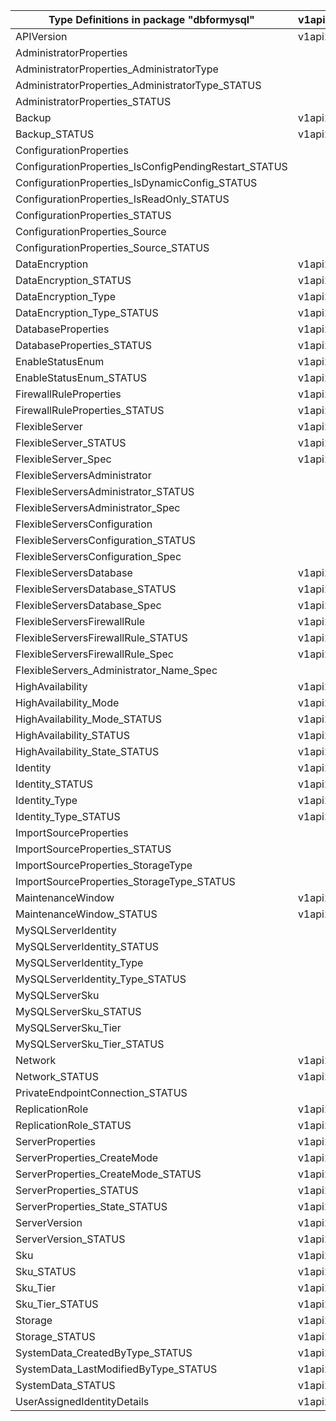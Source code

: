| Type Definitions in package "dbformysql"              | v1api20210501 | v1api20220101 | v1api20230630 |
|-------------------------------------------------------|---------------|---------------|---------------|
| APIVersion                                            | v1api20210501 | v1api20220101 | v1api20230630 |
| AdministratorProperties                               |               | v1api20220101 | v1api20230630 |
| AdministratorProperties_AdministratorType             |               | v1api20220101 | v1api20230630 |
| AdministratorProperties_AdministratorType_STATUS      |               | v1api20220101 | v1api20230630 |
| AdministratorProperties_STATUS                        |               | v1api20220101 | v1api20230630 |
| Backup                                                | v1api20210501 |               | v1api20230630 |
| Backup_STATUS                                         | v1api20210501 |               | v1api20230630 |
| ConfigurationProperties                               |               | v1api20220101 | v1api20230630 |
| ConfigurationProperties_IsConfigPendingRestart_STATUS |               | v1api20220101 | v1api20230630 |
| ConfigurationProperties_IsDynamicConfig_STATUS        |               | v1api20220101 | v1api20230630 |
| ConfigurationProperties_IsReadOnly_STATUS             |               | v1api20220101 | v1api20230630 |
| ConfigurationProperties_STATUS                        |               | v1api20220101 | v1api20230630 |
| ConfigurationProperties_Source                        |               | v1api20220101 | v1api20230630 |
| ConfigurationProperties_Source_STATUS                 |               | v1api20220101 | v1api20230630 |
| DataEncryption                                        | v1api20210501 |               | v1api20230630 |
| DataEncryption_STATUS                                 | v1api20210501 |               | v1api20230630 |
| DataEncryption_Type                                   | v1api20210501 |               | v1api20230630 |
| DataEncryption_Type_STATUS                            | v1api20210501 |               | v1api20230630 |
| DatabaseProperties                                    | v1api20210501 |               | v1api20230630 |
| DatabaseProperties_STATUS                             | v1api20210501 |               | v1api20230630 |
| EnableStatusEnum                                      | v1api20210501 |               | v1api20230630 |
| EnableStatusEnum_STATUS                               | v1api20210501 |               | v1api20230630 |
| FirewallRuleProperties                                | v1api20210501 |               | v1api20230630 |
| FirewallRuleProperties_STATUS                         | v1api20210501 |               | v1api20230630 |
| FlexibleServer                                        | v1api20210501 |               | v1api20230630 |
| FlexibleServer_STATUS                                 | v1api20210501 |               | v1api20230630 |
| FlexibleServer_Spec                                   | v1api20210501 |               | v1api20230630 |
| FlexibleServersAdministrator                          |               | v1api20220101 | v1api20230630 |
| FlexibleServersAdministrator_STATUS                   |               | v1api20220101 | v1api20230630 |
| FlexibleServersAdministrator_Spec                     |               | v1api20220101 | v1api20230630 |
| FlexibleServersConfiguration                          |               | v1api20220101 | v1api20230630 |
| FlexibleServersConfiguration_STATUS                   |               | v1api20220101 | v1api20230630 |
| FlexibleServersConfiguration_Spec                     |               | v1api20220101 | v1api20230630 |
| FlexibleServersDatabase                               | v1api20210501 |               | v1api20230630 |
| FlexibleServersDatabase_STATUS                        | v1api20210501 |               | v1api20230630 |
| FlexibleServersDatabase_Spec                          | v1api20210501 |               | v1api20230630 |
| FlexibleServersFirewallRule                           | v1api20210501 |               | v1api20230630 |
| FlexibleServersFirewallRule_STATUS                    | v1api20210501 |               | v1api20230630 |
| FlexibleServersFirewallRule_Spec                      | v1api20210501 |               | v1api20230630 |
| FlexibleServers_Administrator_Name_Spec               |               | v1api20220101 | v1api20230630 |
| HighAvailability                                      | v1api20210501 |               | v1api20230630 |
| HighAvailability_Mode                                 | v1api20210501 |               | v1api20230630 |
| HighAvailability_Mode_STATUS                          | v1api20210501 |               | v1api20230630 |
| HighAvailability_STATUS                               | v1api20210501 |               | v1api20230630 |
| HighAvailability_State_STATUS                         | v1api20210501 |               | v1api20230630 |
| Identity                                              | v1api20210501 |               |               |
| Identity_STATUS                                       | v1api20210501 |               |               |
| Identity_Type                                         | v1api20210501 |               |               |
| Identity_Type_STATUS                                  | v1api20210501 |               |               |
| ImportSourceProperties                                |               |               | v1api20230630 |
| ImportSourceProperties_STATUS                         |               |               | v1api20230630 |
| ImportSourceProperties_StorageType                    |               |               | v1api20230630 |
| ImportSourceProperties_StorageType_STATUS             |               |               | v1api20230630 |
| MaintenanceWindow                                     | v1api20210501 |               | v1api20230630 |
| MaintenanceWindow_STATUS                              | v1api20210501 |               | v1api20230630 |
| MySQLServerIdentity                                   |               |               | v1api20230630 |
| MySQLServerIdentity_STATUS                            |               |               | v1api20230630 |
| MySQLServerIdentity_Type                              |               |               | v1api20230630 |
| MySQLServerIdentity_Type_STATUS                       |               |               | v1api20230630 |
| MySQLServerSku                                        |               |               | v1api20230630 |
| MySQLServerSku_STATUS                                 |               |               | v1api20230630 |
| MySQLServerSku_Tier                                   |               |               | v1api20230630 |
| MySQLServerSku_Tier_STATUS                            |               |               | v1api20230630 |
| Network                                               | v1api20210501 |               | v1api20230630 |
| Network_STATUS                                        | v1api20210501 |               | v1api20230630 |
| PrivateEndpointConnection_STATUS                      |               |               | v1api20230630 |
| ReplicationRole                                       | v1api20210501 |               | v1api20230630 |
| ReplicationRole_STATUS                                | v1api20210501 |               | v1api20230630 |
| ServerProperties                                      | v1api20210501 |               | v1api20230630 |
| ServerProperties_CreateMode                           | v1api20210501 |               | v1api20230630 |
| ServerProperties_CreateMode_STATUS                    | v1api20210501 |               | v1api20230630 |
| ServerProperties_STATUS                               | v1api20210501 |               | v1api20230630 |
| ServerProperties_State_STATUS                         | v1api20210501 |               | v1api20230630 |
| ServerVersion                                         | v1api20210501 |               | v1api20230630 |
| ServerVersion_STATUS                                  | v1api20210501 |               | v1api20230630 |
| Sku                                                   | v1api20210501 |               |               |
| Sku_STATUS                                            | v1api20210501 |               |               |
| Sku_Tier                                              | v1api20210501 |               |               |
| Sku_Tier_STATUS                                       | v1api20210501 |               |               |
| Storage                                               | v1api20210501 |               | v1api20230630 |
| Storage_STATUS                                        | v1api20210501 |               | v1api20230630 |
| SystemData_CreatedByType_STATUS                       | v1api20210501 | v1api20220101 | v1api20230630 |
| SystemData_LastModifiedByType_STATUS                  | v1api20210501 | v1api20220101 | v1api20230630 |
| SystemData_STATUS                                     | v1api20210501 | v1api20220101 | v1api20230630 |
| UserAssignedIdentityDetails                           | v1api20210501 |               | v1api20230630 |

